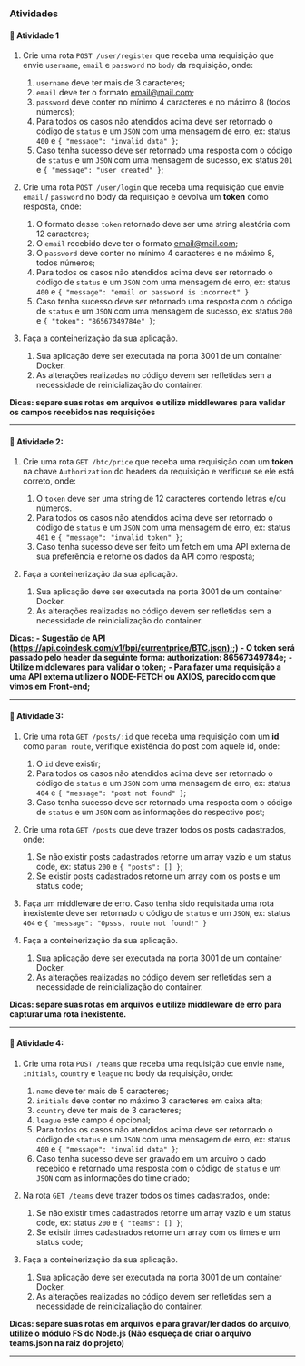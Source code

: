 ### Atividades

#### 🚀 Atividade 1

1.  Crie uma rota `POST /user/register` que receba uma requisição que envie `username`, `email` e `password` no `body` da requisição, onde:
    
    1.  `username` deve ter mais de 3 caracteres;
    2.  `email` deve ter o formato email@mail.com;
    3.  `password` deve conter no mínimo 4 caracteres e no máximo 8 (todos números);
    4.  Para todos os casos não atendidos acima deve ser retornado o código de `status` e um `JSON` com uma mensagem de erro, ex: status `400` e `{ "message": "invalid data" }`;
    5.  Caso tenha sucesso deve ser retornado uma resposta com o código de `status` e um `JSON` com uma mensagem de sucesso, ex: status `201` e `{ "message": "user created" }`;
2.  Crie uma rota `POST /user/login` que receba uma requisição que envie `email` / `password` no body da requisição e devolva um **token** como resposta, onde:
    
    1.  O formato desse `token` retornado deve ser uma string aleatória com 12 caracteres;
    2.  O `email` recebido deve ter o formato email@mail.com;
    3.  O `password` deve conter no mínimo 4 caracteres e no máximo 8, todos números;
    4.  Para todos os casos não atendidos acima deve ser retornado o código de `status` e um `JSON` com uma mensagem de erro, ex: status `400` e `{ "message": "email or password is incorrect" }`
    5.  Caso tenha sucesso deve ser retornado uma resposta com o código de `status` e um `JSON` com uma mensagem de sucesso, ex: status `200` e `{ "token": "86567349784e" }`;
3.  Faça a conteinerização da sua aplicação.
    
    1.  Sua aplicação deve ser executada na porta 3001 de um container Docker.
    2.  As alterações realizadas no código devem ser refletidas sem a necessidade de reinicialização do container.

**Dicas: separe suas rotas em arquivos e utilize middlewares para validar os campos recebidos nas requisições**

* * *

#### 🚀 Atividade 2:

1.  Crie uma rota `GET /btc/price` que receba uma requisição com um **token** na chave `Authorization` do headers da requisição e verifique se ele está correto, onde:
    
    1.  O `token` deve ser uma string de 12 caracteres contendo letras e/ou números.
    2.  Para todos os casos não atendidos acima deve ser retornado o código de `status` e um `JSON` com uma mensagem de erro, ex: status `401` e `{ "message": "invalid token" }`;
    3.  Caso tenha sucesso deve ser feito um fetch em uma API externa de sua preferência e retorne os dados da API como resposta;
2.  Faça a conteinerização da sua aplicação.
    
    1.  Sua aplicação deve ser executada na porta 3001 de um container Docker.
    2.  As alterações realizadas no código devem ser refletidas sem a necessidade de reinicialização do container.

**Dicas:** **\- Sugestão de API ([https://api.coindesk.com/v1/bpi/currentprice/BTC.json);](https://api.coindesk.com/v1/bpi/currentprice/BTC.json);)** **\- O token será passado pelo header da seguinte forma: authorization: 86567349784e;** **\- Utilize middlewares para validar o token;** **\- Para fazer uma requisição a uma API externa utilizer o NODE-FETCH ou AXIOS, parecido com que vimos em Front-end;**

* * *

#### 🚀 Atividade 3:

1.  Crie uma rota `GET /posts/:id` que receba uma requisição com um **id** como `param route`, verifique existência do post com aquele id, onde:
    
    1.  O `id` deve existir;
    2.  Para todos os casos não atendidos acima deve ser retornado o código de `status` e um `JSON` com uma mensagem de erro, ex: status `404` e `{ "message": "post not found" }`;
    3.  Caso tenha sucesso deve ser retornado uma resposta com o código de `status` e um `JSON` com as informações do respectivo post;
2.  Crie uma rota `GET /posts` que deve trazer todos os posts cadastrados, onde:
    
    1.  Se não existir posts cadastrados retorne um array vazio e um status code, ex: status `200` e `{ "posts": [] }`;
    2.  Se existir posts cadastrados retorne um array com os posts e um status code;
3.  Faça um middleware de erro. Caso tenha sido requisitada uma rota inexistente deve ser retornado o código de `status` e um `JSON`, ex: status `404` e `{ "message": "Opsss, route not found!" }`
    
4.  Faça a conteinerização da sua aplicação.
    
    1.  Sua aplicação deve ser executada na porta 3001 de um container Docker.
    2.  As alterações realizadas no código devem ser refletidas sem a necessidade de reinicialização do container.

**Dicas: separe suas rotas em arquivos e utilize middleware de erro para capturar uma rota inexistente.**

* * *

#### 🚀 Atividade 4:

1.  Crie uma rota `POST /teams` que receba uma requisição que envie `name`, `initials`, `country` e `league` no body da requisição, onde:
    
    1.  `name` deve ter mais de 5 caracteres;
    2.  `initials` deve conter no máximo 3 caracteres em caixa alta;
    3.  `country` deve ter mais de 3 caracteres;
    4.  `league` este campo é opcional;
    5.  Para todos os casos não atendidos acima deve ser retornado o código de `status` e um `JSON` com uma mensagem de erro, ex: status `400` e `{ "message": "invalid data" }`;
    6.  Caso tenha sucesso deve ser gravado em um arquivo o dado recebido e retornado uma resposta com o código de `status` e um `JSON` com as informações do time criado;
2.  Na rota `GET /teams` deve trazer todos os times cadastrados, onde:
    
    1.  Se não existir times cadastrados retorne um array vazio e um status code, ex: status `200` e `{ "teams": [] }`;
    2.  Se existir times cadastrados retorne um array com os times e um status code;
3.  Faça a conteinerização da sua aplicação.
    
    1.  Sua aplicação deve ser executada na porta 3001 de um container Docker.
    2.  As alterações realizadas no código devem ser refletidas sem a necessidade de reinicizaliação do container.

**Dicas: separe suas rotas em arquivos e para gravar/ler dados do arquivo, utilize o módulo FS do Node.js (Não esqueça de criar o arquivo teams.json na raiz do projeto)**

* * *